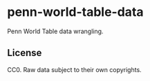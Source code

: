 # penn-world-table-data

Penn World Table data wrangling.

## License

CC0.
Raw data subject to their own copyrights.
